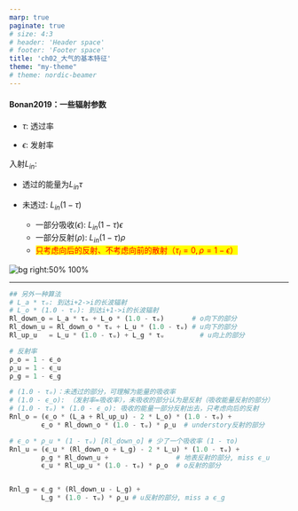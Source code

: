 ```yaml
---
marp: true
paginate: true
# size: 4:3
# header: 'Header space'
# footer: 'Footer space'
title: 'ch02_大气的基本特征'
theme: "my-theme"
# theme: nordic-beamer
---
```


<h4>Bonan2019：一些辐射参数</h4>

- $\tau$: 透过率
  
- $\epsilon$: 发射率

入射$L_{in}$: 

- 透过的能量为$L_{in} \tau$

- 未透过: $L_{in} (1 - \tau)$
  - 一部分吸收($\epsilon$): $L_{in} (1 - \tau) \epsilon$
  - 一部分反射($\rho$):  $L_{in} (1 - \tau) \rho$
  - <span style='color:red;background-color:yellow'>只考虑向后的反射、不考虑向前的散射（$\tau_l = 0, \rho = 1 - \epsilon$）</span>

![bg right:50% 100%](images/ch04_radiation_beps/bonan_2019_Figure14.21.png)

---

```julia
## 另外一种算法
# L_a * τₒ: 到达i+2->i的长波辐射
# L_o * (1.0 - τₒ): 到达i+1->i的长波辐射
Rl_down_o = L_a * τₒ + L_o * (1.0 - τₒ)       # o向下的部分
Rl_down_u = Rl_down_o * τᵤ + L_u * (1.0 - τᵤ) # u向下的部分
Rl_up_u   = L_u * (1.0 - τᵤ) + L_g * τᵤ         # u向上的部分

# 反射率
ρ_o = 1 - ϵ_o
ρ_u = 1 - ϵ_u
ρ_g = 1 - ϵ_g

# (1.0 - τₒ)：未透过的部分，可理解为能量的吸收率
# (1.0 - ϵ_o): （发射率=吸收率），未吸收的部分认为是反射（吸收能量反射的部分）
# (1.0 - τₒ) * (1.0 - ϵ_o): 吸收的能量一部分反射出去，只考虑向后的反射
Rnl_o = (ϵ_o * (L_a + Rl_up_u) - 2 * L_o) * (1.0 - τₒ) +
        ϵ_o * Rl_down_o * (1.0 - τᵤ) * ρ_u  # understory反射的部分

# ϵ_o * ρ_u * (1 - τᵤ) [Rl_down_o] # 少了一个吸收率 (1 - τo)
Rnl_u = (ϵ_u * (Rl_down_o + L_g) - 2 * L_u) * (1.0 - τᵤ) +
        ρ_g * Rl_down_u +                 # 地表反射的部分, miss ϵ_u
        ϵ_u * Rl_up_u * (1.0 - τₒ) * ρ_o  # o反射的部分


Rnl_g = ϵ_g * (Rl_down_u - L_g) +
        L_g * (1.0 - τᵤ) * ρ_u # u反射的部分, miss a ϵ_g
```
